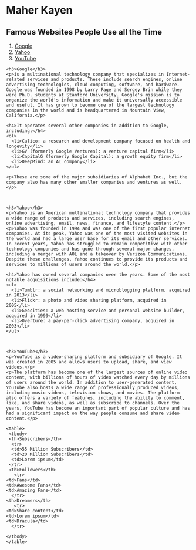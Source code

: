<!DOCTYPE html>
<html lang="en">
  <head>
    <meta charset="utf-8" />
    <title>JMM640 - 1st Project</title>
  </head>

  <body>
    <h1>Maher Kayen</h1>
    <h2>Famous Websites People Use all the Time</h2>
      <ol>
      <li><a href="https://google.com">Google</a></li>
      <li><a href="https://yahoo.com">Yahoo</a></li>
      <li><a href="https://youtube.com">YouTube</a></li>
      </ol>
    
   
    <h3>Google</h3>
    <p>is a multinational technology company that specializes in Internet-related services and products. These include search engines, online advertising technologies, cloud computing, software, and hardware. Google was founded in 1998 by Larry Page and Sergey Brin while they were Ph.D. students at Stanford University. Google's mission is to organize the world's information and make it universally accessible and useful. It has grown to become one of the largest technology companies in the world and is headquartered in Mountain View, California.</p>
   
    <h4>It operates several other companies in addition to Google, including:</h4>
    <ol>
      <li>Calico: a research and development company focused on health and longevity</li>
      <li>GV (formerly Google Ventures): a venture capital firm</li>
      <li>CapitalG (formerly Google Capital): a growth equity firm</li>
      <li>DeepMind: an AI company</li>
    </ol>

    <p>These are some of the major subsidiaries of Alphabet Inc., but the company also has many other smaller companies and ventures as well.</p>

   
    
    <h3>Yahoo</h3>
    <p>Yahoo is an American multinational technology company that provides a wide range of products and services, including search engines, online advertising, email, news, finance, and lifestyle content.</p>
    <p>Yahoo was founded in 1994 and was one of the first popular internet companies. At its peak, Yahoo was one of the most visited websites in the world and had a large user base for its email and other services. In recent years, Yahoo has struggled to remain competitive with other technology companies and has gone through several major changes, including a merger with AOL and a takeover by Verizon Communications. Despite these challenges, Yahoo continues to provide its products and services to millions of users around the world.</p>
   
    <h4>Yahoo has owned several companies over the years. Some of the most notable acquisitions include:</h4>
    <ul>
      <li>Tumblr: a social networking and microblogging platform, acquired in 2013</li>
      <li>Flickr: a photo and video sharing platform, acquired in 2005</li>
      <li>Geocities: a web hosting service and personal website builder, acquired in 1999</li>
      <li>Overture: a pay-per-click advertising company, acquired in 2003</li>
    </ul>



    <h3>YouTube</h3>
    <p>YouTube is a video-sharing platform and subsidiary of Google. It was created in 2005 and allows users to upload, share, and view videos.</p>
    <p>The platform has become one of the largest sources of online video content, with billions of hours of video watched every day by millions of users around the world. In addition to user-generated content, YouTube also hosts a wide range of professionally produced videos, including music videos, television shows, and movies. The platform also offers a variety of features, including the ability to comment, like, and share videos, as well as subscribe to channels. Over the years, YouTube has become an important part of popular culture and has had a significant impact on the way people consume and share video content.</p>
   
    <table>
     <tbody>
     <th>Subscribers</th>
      <tr>
      <td>55 Million Subscribers</td>
      <td>20 Million Subscribers</td>
      <td>Lorem ipsum</td>
     </tr>
     <th>Followers</th>
       <tr>
    <td>Fans</td>
    <td>Awesome Fans</td>
    <td>Amazing Fans</td>
      </tr>
    <th>Dreamers</th>
       <tr>
    <td>Share content</td>
    <td>Lorem ipsum</td>
    <td>Dracula</td>
      </tr>
       
    </tbody>
    </table>
    

  </body>
</html>
